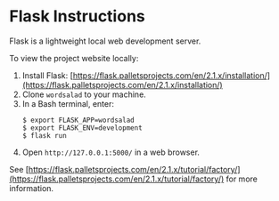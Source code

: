 # Flask Instructions #

Flask is a lightweight local web development server.

To view the project website locally:
 1. Install Flask: [https://flask.palletsprojects.com/en/2.1.x/installation/](https://flask.palletsprojects.com/en/2.1.x/installation/)
 2. Clone `wordsalad` to your machine.
 3. In a Bash terminal, enter:
    ```
    $ export FLASK_APP=wordsalad
    $ export FLASK_ENV=development
    $ flask run
    ```
 4. Open `http://127.0.0.1:5000/` in a web browser.

See [https://flask.palletsprojects.com/en/2.1.x/tutorial/factory/](https://flask.palletsprojects.com/en/2.1.x/tutorial/factory/) for more information. 

